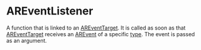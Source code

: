 # AREventListener

A function that is linked to an [AREventTarget](ar-event-target.md). It is called as soon as that [AREventTarget](ar-event-target.md) receives an [AREvent](ar-event.md) of a specific [type](ar-event-type.md). The event is passed as an argument.